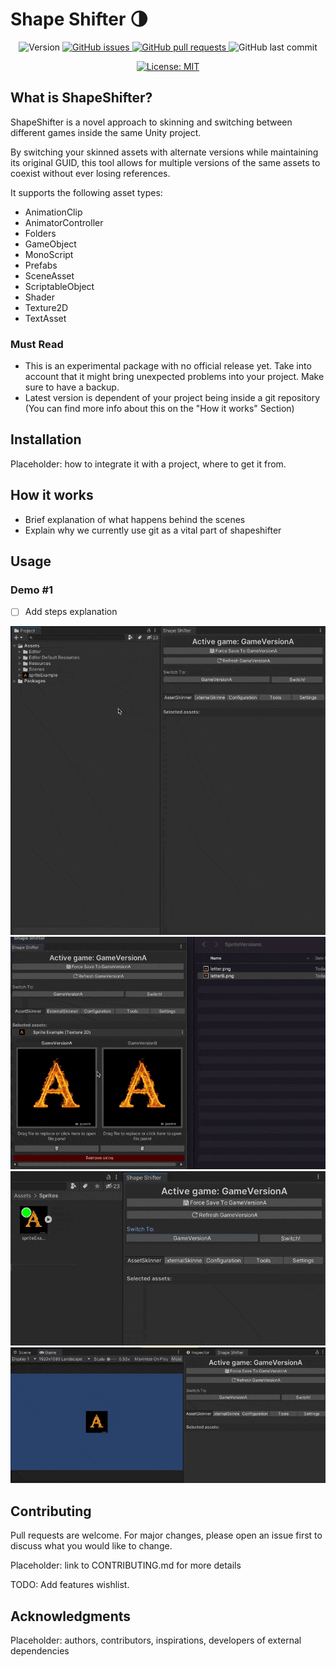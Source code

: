 # Shape Shifter 🌗

<p align="center">
<img alt="Version" src="https://img.shields.io/github/v/tag/miniclip/shapeshifter?label=version" />
<a href="https://github.com/miniclip/shapeshifter/issues" target="_blank">
<img alt="GitHub issues" src ="https://img.shields.io/github/issues-raw/miniclip/shapeshifter" />
</a>
<a href="https://github.com/miniclip/shapeshifter/pulls" target="_blank">
<img alt="GitHub pull requests" src ="https://img.shields.io/github/issues-pr-raw/miniclip/shapeshifter" />
</a>
<img alt="GitHub last commit" src ="https://img.shields.io/github/last-commit/miniclip/shapeshifter" />
</p>
<p align="center">
<a href="https://github.com/miniclip/shapeshifter/blob/master/LICENSE.md" target="_blank">
<img alt="License: MIT" src="https://img.shields.io/badge/License-MIT-blue.svg" />
</a>
</p>

## What is ShapeShifter?

ShapeShifter is a novel approach to skinning and switching between different games inside the same Unity project.

By switching your skinned assets with alternate versions while maintaining its original GUID, this tool allows for multiple versions of the same assets to coexist without ever losing references.

It supports the following asset types:
- AnimationClip
- AnimatorController
- Folders
- GameObject
- MonoScript
- Prefabs
- SceneAsset
- ScriptableObject
- Shader
- Texture2D
- TextAsset

### Must Read

- This is an experimental package with no official release yet. Take into account that it might bring unexpected problems into your project. Make sure to have a backup.
- Latest version is dependent of your project being inside a git repository (You can find more info about this on the "How it works" Section)


## Installation



Placeholder: how to integrate it with a project, where to get it from.

## How it works

- Brief explanation of what happens behind the scenes
- Explain why we currently use git as a vital part of shapeshifter

## Usage

### Demo #1

- [ ] Add steps explanation

![Step 1](/Documentation~/01-SkinSprite.gif)
![Step 2](/Documentation~/02-ReplaceVersionB.gif)
![Step 3](/Documentation~/03-SwitchSprites.gif)
![Step 4](/Documentation~/04-SwitchInsideScene.gif)



## Contributing



Pull requests are welcome. For major changes, please open an issue first to discuss what you would like to change.



Placeholder: link to CONTRIBUTING.md for more details

TODO: Add features wishlist.


## Acknowledgments



Placeholder: authors, contributors, inspirations, developers of external dependencies

